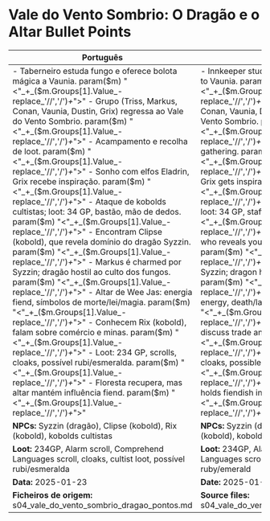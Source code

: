 # Vale do Vento Sombrio: O Dragão e o Altar  Bullet Points

| Português                                                                                                                                                                                                                                                                                                                                                                                                                                                                                                                                                                                                                                                                                                                | English                                                                                                                                                                                                                                                                                                                                                                                                                                                                                                                                                                                                                                                                                 |
| ------------------------------------------------------------------------------------------------------------------------------------------------------------------------------------------------------------------------------------------------------------------------------------------------------------------------------------------------------------------------------------------------------------------------------------------------------------------------------------------------------------------------------------------------------------------------------------------------------------------------------------------------------------------------------------------------------------------------ | --------------------------------------------------------------------------------------------------------------------------------------------------------------------------------------------------------------------------------------------------------------------------------------------------------------------------------------------------------------------------------------------------------------------------------------------------------------------------------------------------------------------------------------------------------------------------------------------------------------------------------------------------------------------------------------- |
| - Taberneiro estuda fungo e oferece bolota mágica a Vaunia. param($m) "<"_+_($m.Groups[1].Value_-replace_'//','/')_+_">" - Grupo (Triss, Markus, Conan, Vaunia, Dustin, Grix) regressa ao Vale do Vento Sombrio. param($m) "<"_+_($m.Groups[1].Value_-replace_'//','/')_+_">" - Acampamento e recolha de loot. param($m) "<"_+_($m.Groups[1].Value_-replace_'//','/')_+_">" - Sonho com elfos Eladrin, Grix recebe inspiração. param($m) "<"_+_($m.Groups[1].Value_-replace_'//','/')_+_">" - Ataque de kobolds cultistas; loot: 34 GP, bastão, mão de dedos. param($m) "<"_+_($m.Groups[1].Value_-replace_'//','/')_+_">" - Encontram Clipse (kobold), que revela domínio do dragão Syzzin. param($m) "<"_+_($m.Groups[1].Value_-replace_'//','/')_+_">" - Markus é charmed por Syzzin; dragão hostil ao culto dos fungos. param($m) "<"_+_($m.Groups[1].Value_-replace_'//','/')_+_">" - Altar de Wee Jas: energia fiend, símbolos de morte/lei/magia. param($m) "<"_+_($m.Groups[1].Value_-replace_'//','/')_+_">" - Conhecem Rix (kobold), falam sobre comércio e minas. param($m) "<"_+_($m.Groups[1].Value_-replace_'//','/')_+_">" - Loot: 234 GP, scrolls, cloaks, possível rubi/esmeralda. param($m) "<"_+_($m.Groups[1].Value_-replace_'//','/')_+_">" - Floresta recupera, mas altar mantém influência fiend. param($m) "<"_+_($m.Groups[1].Value_-replace_'//','/')_+_">"  | - Innkeeper studies fungus, gives magic acorn to Vaunia. param($m) "<"_+_($m.Groups[1].Value_-replace_'//','/')_+_">" - Group (Triss, Markus, Conan, Vaunia, Dustin, Grix) returns to Vale do Vento Sombrio. param($m) "<"_+_($m.Groups[1].Value_-replace_'//','/')_+_">" - Camping and loot gathering. param($m) "<"_+_($m.Groups[1].Value_-replace_'//','/')_+_">" - Dream with Eladrin elves, Grix gets inspiration. param($m) "<"_+_($m.Groups[1].Value_-replace_'//','/')_+_">" - Kobold cultists attack; loot: 34 GP, staff, hand of fingers. param($m) "<"_+_($m.Groups[1].Value_-replace_'//','/')_+_">" - Meet Clipse (kobold), who reveals young dragon Syzzins rule. param($m) "<"_+_($m.Groups[1].Value_-replace_'//','/')_+_">" - Markus is charmed by Syzzin; dragon hostile to fungus cult. param($m) "<"_+_($m.Groups[1].Value_-replace_'//','/')_+_">" - Altar of Wee Jas: fiend energy, death/law/magic symbols. param($m) "<"_+_($m.Groups[1].Value_-replace_'//','/')_+_">" - Meet Rix (kobold), discuss trade and mines. param($m) "<"_+_($m.Groups[1].Value_-replace_'//','/')_+_">" - Loot: 234 GP, scrolls, cloaks, possible ruby/emerald. param($m) "<"_+_($m.Groups[1].Value_-replace_'//','/')_+_">" - Forest recovers, but altar holds fiendish influence. param($m) "<"_+_($m.Groups[1].Value_-replace_'//','/')_+_">"  |
| **NPCs:** Syzzin (dragão), Clipse (kobold), Rix (kobold), kobolds cultistas                                                                                                                                                                                                                                                                                                                                                                                                                                                                                                                                                                                                                                              | **NPCs:** Syzzin (dragon), Clipse (kobold), Rix (kobold), kobold cultists                                                                                                                                                                                                                                                                                                                                                                                                                                                                                                                                                                                                               |
| **Loot:** 234GP, Alarm scroll, Comprehend Languages scroll, cloaks, cultist loot, possível rubi/esmeralda                                                                                                                                                                                                                                                                                                                                                                                                                                                                                                                                                                                                                | **Loot:** 234GP, Alarm scroll, Comprehend Languages scroll, cloaks, cultist loot, possible ruby/emerald                                                                                                                                                                                                                                                                                                                                                                                                                                                                                                                                                                                 |
| **Data:** 2025-01-23                                                                                                                                                                                                                                                                                                                                                                                                                                                                                                                                                                                                                                                                                                     | **Date:** 2025-01-23                                                                                                                                                                                                                                                                                                                                                                                                                                                                                                                                                                                                                                                                    |
| **Ficheiros de origem:** s04_vale_do_vento_sombrio_dragao_pontos.md                                                                                                                                                                                                                                                                                                                                                                                                                                                                                                                                                                                                                                                      | **Source files:** s04_vale_do_vento_sombrio_dragao_pontos.md                                                                                                                                                                                                                                                                                                                                                                                                                                                                                                                                                                                                                            |


























